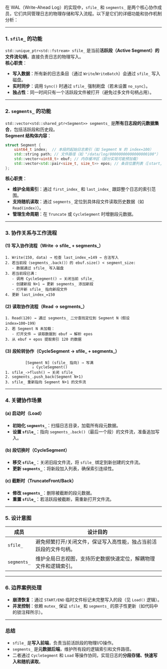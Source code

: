在 WAL（Write-Ahead Log）的实现中，`sfile_` 和 `segments_` 是两个核心协作成员，它们共同管理日志的物理存储和写入流程。以下是它们的详细功能和协作机制分析：

---

### **1. `sfile_` 的功能**
`std::unique_ptr<std::fstream> sfile_` 是当前**活跃段（Active Segment）的文件流句柄**，直接负责日志的物理写入。  
**核心职责**：
- **写入数据**：所有新的日志条目（通过 `Write`/`WriteBatch`）会通过 `sfile_` 写入磁盘。
- **实时同步**：调用 `Sync()` 时通过 `sfile_` 强制刷盘（若未设置 `no_sync`）。
- **独占性**：同一时间只有一个活跃段文件被打开（避免过多文件句柄占用）。

---

### **2. `segments_` 的功能**
`std::vector<std::shared_ptr<Segment>> segments_` 是**所有日志段的元数据集合**，包括活跃段和历史段。  
**Segment 结构体内容**：
```cpp
struct Segment {
    uint64_t index;  // 本段的起始日志索引（如 Segment N 的 index=100）
    std::string path; // 文件路径（如 "/data/log/00000000000000000100"）
    std::vector<uint8_t> ebuf; // 内存缓冲区（部分实现可能预加载）
    std::vector<std::pair<size_t, size_t>> epos; // 条目位置列表（[start, end)偏移量）
};
```
**核心职责**：
- **维护全局索引**：通过 `first_index_` 和 `last_index_` 跟踪整个日志的索引范围。
- **支持随机读取**：通过 `segments_` 定位到具体段文件读取历史数据（如 `Read(index)`）。
- **管理生命周期**：在 `Truncate` 或 `CycleSegment` 时增删段元数据。

---

### **3. 协作关系与工作流程**

#### **(1) 写入协作流程（Write → sfile_ + segments_）**
```text
1. Write(150, data) → 检查 last_index_=149 → 合法写入
2. 若当前段（segments_.back()）的 ebuf.size() < segment_size:
   - 数据通过 sfile_ 写入磁盘
3. 若当前段已满：
   - 调用 CycleSegment() → 关闭当前 sfile_
   - 创建新段 N+1 → 更新 segments_ 添加新段
   - 打开新 sfile_ 指向新段文件
4. 更新 last_index_=150
```

#### **(2) 读取协作流程（Read → segments_）**
```text
1. Read(120) → 通过 segments_ 二分查找定位到 Segment N（假设 index=100~199）
2. 若 Segment N 未加载：
   - 打开文件 → 读取数据到 ebuf → 解析 epos
3. 从 ebuf + epos 提取索引 120 的数据
```

#### **(3) 段轮转协作（CycleSegment → sfile_ + segments_）**
```ascii
         [Segment N] (sfile_ 指向) → 写满
            ↓ CycleSegment()
1. sfile_->flush() → 关闭 sfile_
2. segments_.push_back(Segment N+1)
3. sfile_ 重新指向 Segment N+1 的文件流
```

---

### **4. 关键协作场景**

#### **(a) 启动时（Load）**
- **初始化 `segments_`**：扫描日志目录，加载所有段元数据。
- **设置 `sfile_`**：指向 `segments_.back()`（最后一个段）的文件流，准备追加写入。

#### **(b) 段切换时（CycleSegment）**
- **移交 `sfile_`**：关闭旧段文件流，将 `sfile_` 绑定到新创建的文件流。
- **更新 `segments_`**：将新段加入列表，确保索引连续性。

#### **(c) 截断时（TruncateFront/Back）**
- **修改 `segments_`**：删除被截断的段元数据。
- **重置 `sfile_`**：若活跃段被截断，需重新打开文件流。

---

### **5. 设计意图**
| 成员          | 设计目的                                                                 |
|---------------|--------------------------------------------------------------------------|
| `sfile_`      | 避免频繁打开/关闭文件，保证写入高性能，独占当前活跃段的文件句柄。         |
| `segments_`   | 维护全局日志视图，支持历史数据快速定位，解耦物理文件和逻辑索引。          |

---

### **6. 边界案例处理**
- **崩溃恢复**：通过 `START/END` 临时文件标记未完整写入的段（见 `Load()` 逻辑）。
- **并发控制**：依赖 `mutex_` 保证 `sfile_` 和 `segments_` 的原子性更新（如代码中的锁注释所示）。

---

### **总结**
- `sfile_` 是**写入前端**，负责当前活跃段的物理I/O操作。
- `segments_` 是**元数据后端**，维护所有段的逻辑索引和文件路径。
- 二者通过 `CycleSegment` 和 `Load` 等操作协同，实现日志的**分段存储、快速写入和随机读取**。